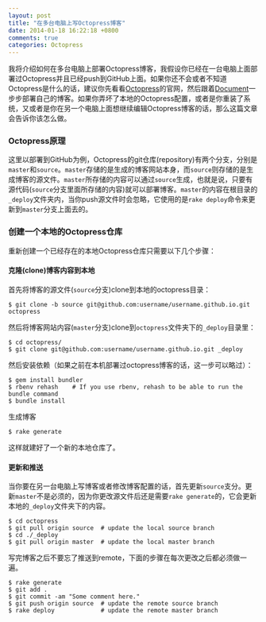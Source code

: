 ```yaml
---
layout: post
title: "在多台电脑上写Octopress博客"
date: 2014-01-18 16:22:18 +0800
comments: true
categories: Octopress
---
```

我将介绍如何在多台电脑上部署Octopress博客，我假设你已经在一台电脑上面部署过Octopress并且已经push到GitHub上面。如果你还不会或者不知道Octopress是什么的话，建议你先看看[Octopress](http://octopress.org/)的官网，然后跟着[Document](http://octopress.org/)一步步部署自己的博客。如果你弄坏了本地的Octopress配置，或者是你重装了系统，又或者是你在另一个电脑上面想继续编辑Octopress博客的话，那么这篇文章会告诉你该怎么做。

<!-- more -->

### Octopress原理 ###
这里以部署到GitHub为例，Octopress的git仓库(repository)有两个分支，分别是`master`和`source`。`master`存储的是生成的博客网站本身，而`source`则存储的是生成博客的源文件。`master`所存储的内容可以通过`source`生成，也就是说，只要有源代码(`source`分支里面所存储的内容)就可以部署博客。`master`的内容在根目录的`_deploy`文件夹内，当你push源文件时会忽略，它使用的是`rake deploy`命令来更新到`master`分支上面去的。

### 创建一个本地的Octopress仓库 ###
重新创建一个已经存在的本地Octopress仓库只需要以下几个步骤：

#### 克隆(clone)博客内容到本地 ####
首先将博客的源文件(`source`分支)clone到本地的octopress目录：

```
$ git clone -b source git@github.com:username/username.github.io.git octopress
```

然后将博客网站内容(`master`分支)clone到`octopress`文件夹下的`_deploy`目录里：

```
$ cd octopress/
$ git clone git@github.com:username/username.github.io.git _deploy
```
然后安装依赖（如果之前在本机部署过octopress博客的话，这一步可以略过）：

```
$ gem install bundler
$ rbenv rehash    # If you use rbenv, rehash to be able to run the bundle command
$ bundle install
```
生成博客

```
$ rake generate
```
这样就建好了一个新的本地仓库了。

#### 更新和推送 ####
当你要在另一台电脑上写博客或者修改博客配置的话，首先更新`source`支分。更新`master`不是必须的，因为你更改源文件后还是需要`rake generate`的，它会更新本地的`_deploy`文件夹下的内容。

```
$ cd octopress
$ git pull origin source  # update the local source branch
$ cd ./_deploy
$ git pull origin master  # update the local master branch
```

写完博客之后不要忘了推送到remote，下面的步骤在每次更改之后都必须做一遍。

```
$ rake generate
$ git add .
$ git commit -am "Some comment here." 
$ git push origin source  # update the remote source branch 
$ rake deploy             # update the remote master branch
```